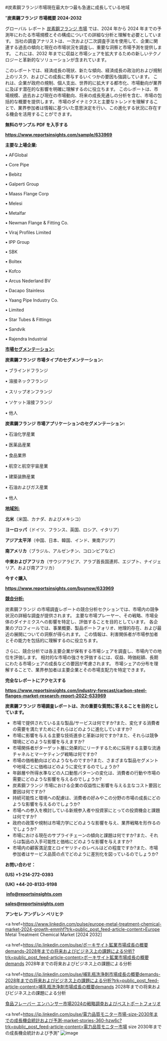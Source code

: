 #炭素鋼フランジ市場現在最大かつ最も急速に成長している地域

"<strong>炭素鋼フランジ 市場概要 2024-2032</strong>

グローバル レポート <a href=https://www.reportsinsights.com/sample/633969>炭素鋼フランジ 市場</a> では、2024 年から 2024 年までの予測年にわたる市場規模とその構成についての詳細な分析と理解を必要としています。 当社の調査アナリストは、一次および二次調査手法を使用して、企業に関連する過去の傾向と現在の市場状況を調査し、重要な洞察と市場予測を提供します。 これには、2032 年までに収益と市場シェアを拡大​​するための新しいテクノロジーと革新的なソリューションが含まれています。

このレポートでは、経済成長の現状、新たな傾向、経済成長の政治的および規制上のリスク、およびこの成長に寄与するいくつかの要因も強調しています。 これは、企業が政府の規制、個人支出、世界的に拡大する都市化、市場動向が業界に及ぼす潜在的な影響を明確に理解するのに役立ちます。 このレポートは、市場規模、過去および現在の市場動向、将来の成長見通しの分析を含む、市場の包括的な概要を提供します。 市場のダイナミクスと主要なトレンドを理解することで、業界参加者は情報に基づいた意思決定を行い、この進化する状況に存在する機会を活用することができます。

<strong><b>無料のサンプル PDF を入手する</b></strong>

<a href=https://www.reportsinsights.com/sample/633969><strong><u>https://www.reportsinsights.com/sample/633969</u></strong></a>

<strong>主要な上場企業:</strong>

• AFGlobal

• Core Pipe

• Bebitz

• Galperti Group

• Maass Flange Corp

• Melesi

• Metalfar

• Newman Flange & Fitting Co.

• Viraj Profiles Limited

• IPP Group

• SBK

• Boltex

• Kofco

• Arcus Nederland BV

• Dacapo Stainless

• Yaang Pipe Industry Co.

• Limited

• Star Tubes & Fittings

• Sandvik

• Rajendra Industrial

<strong><u>市場セグメンテーション</u></strong><strong><u>:</u></strong>

<strong>炭素鋼フランジ 市場タイプのセグメンテーション:</strong>

• ブラインドフランジ

• 溶接ネックフランジ

• スリップオンフランジ

• ソケット溶接フランジ

• 他人

<strong>炭素鋼フランジ 市場アプリケーションのセグメンテーション:</strong>

• 石油化学産業

• 医薬品産業

• 食品業界

• 航空と航空宇宙産業

• 建築装飾産業

• 石油およびガス産業

• 他人

<strong><u>地域別</u></strong><strong><u>:</u></strong>

<strong>北米</strong>（米国、カナダ、およびメキシコ）

<strong>ヨーロッパ</strong>（ドイツ、フランス、英国、ロシア、イタリア）

<strong>アジア太平洋</strong>（中国、日本、韓国、インド、東南アジア）

<strong>南アメリカ</strong>（ブラジル、アルゼンチン、コロンビアなど）

<strong>中東およびアフリカ</strong>（サウジアラビア、アラブ首長国連邦、エジプト、ナイジェリア、および南アフリカ）

<strong>今すぐ購入</strong>

<a href=https://www.reportsinsights.com/buynow/633969><strong><u>https://www.reportsinsights.com/buynow/633969</u></strong></a>

<strong><u>競合分析:</u></strong>

炭素鋼フランジ の市場調査レポートの競合分析セクションでは、市場内の競争状況の詳細な調査が提供されます。 主要な市場プレーヤー、その戦略、市場全体のダイナミクスへの影響を特定し、評価することを目的としています。 各企業のプロフィールでは、事業概要、製品ポートフォリオ、地理的存在、および最近の展開についての洞察が得られます。 この情報は、利害関係者が市場参加者とその能力を包括的に理解するのに役立ちます。

さらに、競合分析では各主要企業が保有する市場シェアを調査し、市場内での地位を評価します。 相対的な市場の強さを評価するには、収益、時価総額、長期にわたる市場シェアの成長などの要因が考慮されます。 市場シェアの分布を理解することで、業界参加者は主要企業とその市場支配力を特定できます。

<strong>完全なレポートにアクセスする</strong>

<a href=https://www.reportsinsights.com/industry-forecast/carbon-steel-flanges-market-research-report-2022-633969><strong><u><b>https://www.reportsinsights.com/industry-forecast/carbon-steel-flanges-market-research-report-2022-633969</b></u></strong></a>

<strong><b>炭素鋼フランジ 市場調査レポートは、次の重要な質問に答えることを目的としています。</b></strong>
<ul>
  <li>市場で提供されている主な製品/サービスは何ですか?また、変化する消費者の需要を満たすためにそれらはどのように進化していますか?</li>
  <li>市場に影響を与える主要な技術進歩と革新は何ですか?また、それらは競争環境にどのような影響を与えますか?</li>
  <li>市場関係者がターゲット層に効果的にリーチするために採用する主要な流通チャネルとマーケティング戦略は何ですか?</li>
  <li>市場の価格動向はどのようなものですか?また、さまざまな製品セグメントや地域ごとに価格はどのように変化するのでしょうか?</li>
  <li>年齢層や所得水準などの人口動態パターンの変化は、消費者の行動や市場の需要にどのような影響を与えるのでしょうか?</li>
  <li>炭素鋼フランジ 市場における企業の収益性に影響を与える主なコスト要因と要因は何ですか?</li>
  <li>持続可能性と環境への配慮は、消費者の好みやこの分野の市場の成長にどのような影響を与えるのでしょうか?</li>
  <li>市場への参入を検討している新規参入者や投資家にとっての投資機会と課題は何ですか?</li>
  <li>政府の政策や規制は市場力学にどのような影響を与え、業界戦略を形作るのでしょうか?</li>
  <li>市場における現在のサプライチェーンの傾向と課題は何ですか?また、それらは製品の入手可能性と価格にどのような影響を与えますか?</li>
  <li>市場内の顧客満足度とロイヤリティのレベルはどの程度ですか?また、市場参加者はサービス品質の点でどのように差別化を図っているのでしょうか?</li>
</ul>
<strong>お問い合わせ：</strong>

<strong>(US) +1-214-272-0393</strong>

<strong>(UK) +44-20-8133-9198</strong>

<strong> </strong><a href=info@reportsinsights.com><strong><u>info@reportsinsights.com</u></strong></a>

<a href=sales@reportsinsights.com><strong><u>sales@reportsinsights.com</u></strong></a>

<strong>アンセレ アンデレン ベリヒテ</strong>

<a href=https://www.linkedin.com/pulse/europe-metal-treatment-chemical-market-2024-growth-emmhf?trk=public_post_feed-article-content>Europe Metal Treatment Chemical Market [2024 2032]</a>

<a href=https://jp.linkedin.com/pulse/ボーキサイト鉱業市場成長の概要demands-2028年までの将来およびビジネス上の課題による分析?trk=public_post_feed-article-content>ボーキサイト鉱業市場成長の概要demands 2028年までの将来およびビジネス上の課題による分析</a>

<a href=https://jp.linkedin.com/pulse/哺乳瓶洗浄剤市場成長の概要demands-2028年までの将来およびビジネス上の課題による分析?trk=public_post_feed-article-content>哺乳瓶洗浄剤市場成長の概要demands 2028年までの将来およびビジネス上の課題による分析</a>

<a href=https://www.linkedin.com/pulse/食品フレーバー-エンハンサー市場2024の戦略調査およびベストポートフォリオ-reports-insights-expert-f53hf/>食品フレーバー エンハンサー市場2024の戦略調査およびベストポートフォリオ</a>

<a href=https://jp.linkedin.com/pulse/電力品質モニター市場-size-2030年までの成長機会統計および予測-market-stories-360-hzw6c?trk=public_post_feed-article-content>電力品質モニター市場 size 2030年までの成長機会統計および予測</a>"
![image](https://github.com/aanak123/RIMarketer1/assets/158471119/aa41a1ab-249d-4932-9323-d1d3f122310f)
